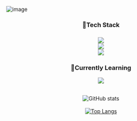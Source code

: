 ![image](https://github.com/SYEON10/SYEON10/assets/131231117/0d1859e9-c956-4fc0-b9a8-8918c5578680)

<!--
<div align="center">
  <li>이화여자대학교 사이버보안전공 21학번</li>
  <li>게임개발동아리 KING 12기 (2022.3~2023.2)</li>
  <li>게임개발동아리 KING 14기 회장(2024.3~)</li>
  <li>게임개발동아리 BRIDGE 11기(2023.9~)</li>
  <li>웹개발소모임 PROCO(2023.4~)</li>
</div>
-->

<div align="center">
  <h3><b> 🔨Tech Stack </b><h3>
    <p herf="https://skillicons.dev">
      <img src="https://skillicons.dev/icons?i=cs,cpp,unity"/><br/>
      <img src="https://skillicons.dev/icons?i=java,spring,mysql"/><br/>
      <img src="https://skillicons.dev/icons?i=git,github"/><br/>
    </p>
  <h3><b> 🌱Currently Learning </b></h3>
    <img src="https://skillicons.dev/icons?i=aws"/><br/><br/>

  ![GitHub stats](https://github-readme-stats.vercel.app/api?username=SYEON10&show_icons=true&theme=transparent&rank_icon=github) </br></br>
  [![Top Langs](https://github-readme-stats.vercel.app/api/top-langs/?username=SYEON10&layout=compact)](https://github.com/SYEON10/github-readme-stats)
</div>
